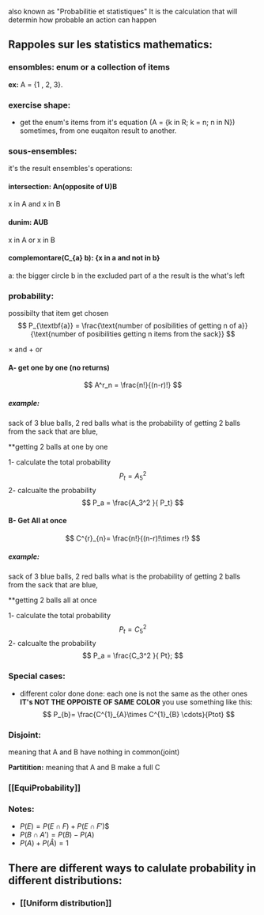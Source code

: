 also known as "Probabilitie et statistiques"
It is the calculation that will determin how probable an action can happen



## Rappoles sur les statistics mathematics:

### ensombles: enum or a collection of items
**ex:** A = {1 , 2, 3}.


### exercise shape:
- get the enum's items from it's equation (A = {k in R; k = n; n in N}) sometimes, from one euqaiton result to another.




### sous-ensembles:
it's the result ensembles's operations:

#### intersection: An(opposite of U)B
x in A and x in B

#### dunim: AUB
x in A or x in B

#### complemontare(C_{a} b): {x in a and not in b}
a: the bigger circle
b in the excluded part of a
the result is the what's left

### probability:

possibilty that item get chosen
$$
P_{\textbf{a}} = \frac{\text{number of posibilities of getting n of a}}{\text{number of posibilities getting n items from the sack}}
$$

$\times$ and
$+$ or


#### A- get one by one (no returns)

$$
A^r_n = \frac{n!}{(n-r)!}
$$


##### example:
sack of 3 blue balls, 2 red balls
what is the probability of getting 2 balls from the sack that are blue, 

**getting 2 balls at one by one


1- calculate the total probability
$$P_t = A_5^2$$
2- calcualte the probability
$$
P_a = \frac{A_3^2 }{ P_t}
$$



#### B- Get All at once

$$
C^{r}_{n}= \frac{n!}{(n-r)!\times r!}
$$
##### example:
sack of 3 blue balls, 2 red balls
what is the probability of getting 2 balls from the sack that are blue, 

**getting 2 balls all at once

1- calculate the total probability
$$P_t = C_5^2$$
2- calcualte the probability
$$
P_a = \frac{C_3^2 }{ Pt};
$$

### Special cases:

- different color done done:
    each one is not the same as the other ones
    **IT's NOT THE OPPOISTE OF SAME COLOR**
    you use something like this:
    $$
P_{b}= \frac{C^{1}_{A}\times C^{1}_{B} \cdots}{Ptot}
$$


### Disjoint:
meaning that A and B have nothing in common(joint)


**Partitition:**
meaning that A and B make a full C


### [[EquiProbability]]


### Notes:

- $P(E) = P(E\cap F) + P(E\cap F')$$
- $P(B\cap A') = P(B) - P(A)$
- $P(A) + P(\hat{A}) = 1$



## There are different ways to calulate probability in different distributions:

- ### [[Uniform distribution]]



